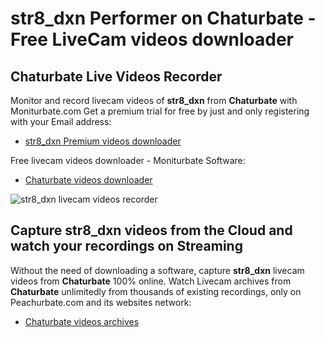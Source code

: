 # str8_dxn Performer on Chaturbate - Free LiveCam videos downloader

## Chaturbate Live Videos Recorder

Monitor and record livecam videos of **str8_dxn** from **Chaturbate** with Moniturbate.com
Get a premium trial for free by just and only registering with your Email address:
* [str8_dxn Premium videos downloader](https://moniturbate.com/request-demo-licence-key.html)

Free livecam videos downloader - Moniturbate Software:
* [Chaturbate videos downloader](https://moniturbate.com/moniturbate-download-software.html)

![str8_dxn livecam videos recorder](https://peachurnet.com/templates/moniturbate-software.png)


## Capture str8_dxn videos from the Cloud and watch your recordings on Streaming

Without the need of downloading a software, capture **str8_dxn** livecam videos from **Chaturbate** 100% online.
Watch Livecam archives from **Chaturbate** unlimitedly from thousands of existing recordings, only on Peachurbate.com and its websites network:
* [Chaturbate videos archives](https://peachurnet.com/)